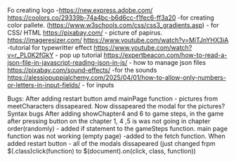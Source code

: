 Fo creating logo -https://new.express.adobe.com/
https://coolors.co/29339b-74a4bc-b6d6cc-f1fec6-ff3a20 -for creating color pallete.
(https://www.w3schools.com/css/css3_gradients.asp) - for CSS/ HTML
https://pixabay.com/ - picture of papirus.
https://imageresizer.com/
https://www.youtube.com/watch?v=MiTJnYHX3iA -tutorial for typewritter effect
https://www.youtube.com/watch?v=r_PL0K2fGkY - pop up tutorial
https://expertbeacon.com/how-to-read-a-json-file-in-javascript-reading-json-in-js/ - how to manage json files
https://pixabay.com/sound-effects/ -for the sounds
https://alessiopuppialchemy.com/2025/04/01/how-to-allow-only-numbers-or-letters-in-input-fields/ - for inputs


Bugs: 
After adding restart button amd mainPage function - pictures from meetCharacters dissapeared.
Now dissapeared the modal for the pictures?
Syntax bugs
After adding showChapter4 and 6 to game steps, in the game after pressing button on the chapter 1, 4 ,5 is was not going in chapter order(randomly) - added if statement to the gameSteps function.
main page function was not working (empty page) -added to the fetch function.
When added restart button - all of the modals dissapeared (just changed frpm $(.class)click(function) to $(document).on(click, class, function))
